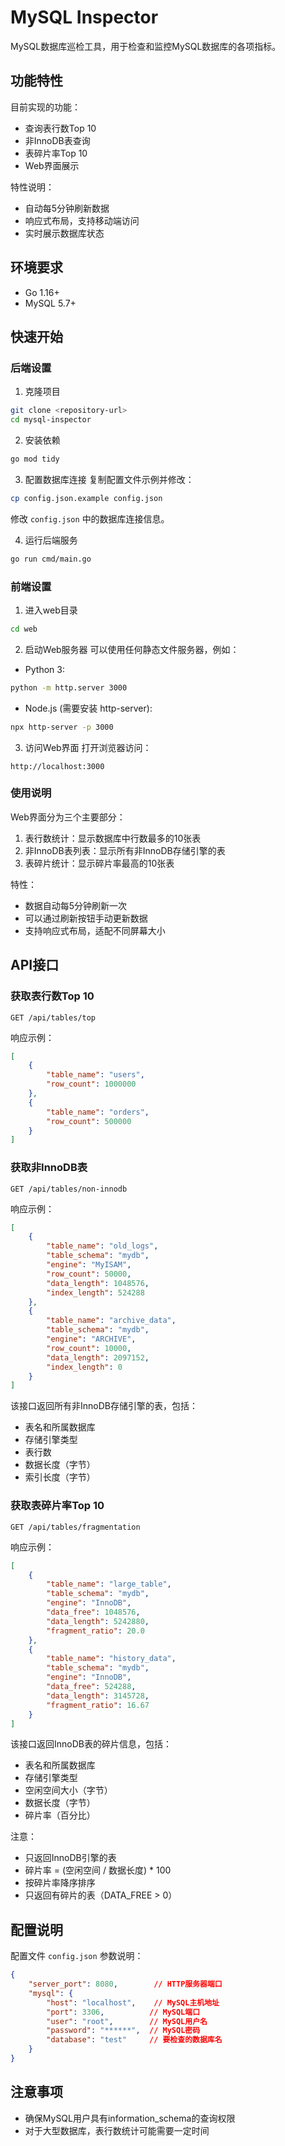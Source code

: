 # MySQL Inspector

MySQL数据库巡检工具，用于检查和监控MySQL数据库的各项指标。

## 功能特性

目前实现的功能：
- 查询表行数Top 10
- 非InnoDB表查询
- 表碎片率Top 10
- Web界面展示

特性说明：
- 自动每5分钟刷新数据
- 响应式布局，支持移动端访问
- 实时展示数据库状态

## 环境要求

- Go 1.16+
- MySQL 5.7+

## 快速开始

### 后端设置

1. 克隆项目
```bash
git clone <repository-url>
cd mysql-inspector
```

2. 安装依赖
```bash
go mod tidy
```

3. 配置数据库连接
复制配置文件示例并修改：
```bash
cp config.json.example config.json
```
修改 `config.json` 中的数据库连接信息。

4. 运行后端服务
```bash
go run cmd/main.go
```

### 前端设置

1. 进入web目录
```bash
cd web
```

2. 启动Web服务器
可以使用任何静态文件服务器，例如：
- Python 3:
```bash
python -m http.server 3000
```
- Node.js (需要安装 http-server):
```bash
npx http-server -p 3000
```

3. 访问Web界面
打开浏览器访问：
```
http://localhost:3000
```

### 使用说明

Web界面分为三个主要部分：
1. 表行数统计：显示数据库中行数最多的10张表
2. 非InnoDB表列表：显示所有非InnoDB存储引擎的表
3. 表碎片统计：显示碎片率最高的10张表

特性：
- 数据自动每5分钟刷新一次
- 可以通过刷新按钮手动更新数据
- 支持响应式布局，适配不同屏幕大小

## API接口

### 获取表行数Top 10

```
GET /api/tables/top
```

响应示例：
```json
[
    {
        "table_name": "users",
        "row_count": 1000000
    },
    {
        "table_name": "orders",
        "row_count": 500000
    }
]
```

### 获取非InnoDB表

```
GET /api/tables/non-innodb
```

响应示例：
```json
[
    {
        "table_name": "old_logs",
        "table_schema": "mydb",
        "engine": "MyISAM",
        "row_count": 50000,
        "data_length": 1048576,
        "index_length": 524288
    },
    {
        "table_name": "archive_data",
        "table_schema": "mydb",
        "engine": "ARCHIVE",
        "row_count": 10000,
        "data_length": 2097152,
        "index_length": 0
    }
]
```

该接口返回所有非InnoDB存储引擎的表，包括：
- 表名和所属数据库
- 存储引擎类型
- 表行数
- 数据长度（字节）
- 索引长度（字节）

### 获取表碎片率Top 10

```
GET /api/tables/fragmentation
```

响应示例：
```json
[
    {
        "table_name": "large_table",
        "table_schema": "mydb",
        "engine": "InnoDB",
        "data_free": 1048576,
        "data_length": 5242880,
        "fragment_ratio": 20.0
    },
    {
        "table_name": "history_data",
        "table_schema": "mydb",
        "engine": "InnoDB",
        "data_free": 524288,
        "data_length": 3145728,
        "fragment_ratio": 16.67
    }
]
```

该接口返回InnoDB表的碎片信息，包括：
- 表名和所属数据库
- 存储引擎类型
- 空闲空间大小（字节）
- 数据长度（字节）
- 碎片率（百分比）

注意：
- 只返回InnoDB引擎的表
- 碎片率 = (空闲空间 / 数据长度) * 100
- 按碎片率降序排序
- 只返回有碎片的表（DATA_FREE > 0）

## 配置说明

配置文件 `config.json` 参数说明：

```json
{
    "server_port": 8080,        // HTTP服务器端口
    "mysql": {
        "host": "localhost",    // MySQL主机地址
        "port": 3306,          // MySQL端口
        "user": "root",        // MySQL用户名
        "password": "******",  // MySQL密码
        "database": "test"     // 要检查的数据库名
    }
}
```

## 注意事项

- 确保MySQL用户具有information_schema的查询权限
- 对于大型数据库，表行数统计可能需要一定时间